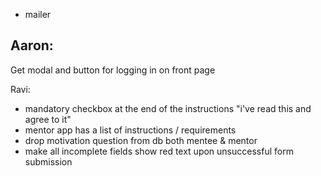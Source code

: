 - mailer


Aaron:
-----------
Get modal and button for logging in on front page


Ravi:

- mandatory checkbox at the end of the instructions "i've read this and agree to it"
- mentor app has a list of instructions / requirements
- drop motivation question from db both mentee & mentor
- make all incomplete fields show red text upon unsuccessful form submission
